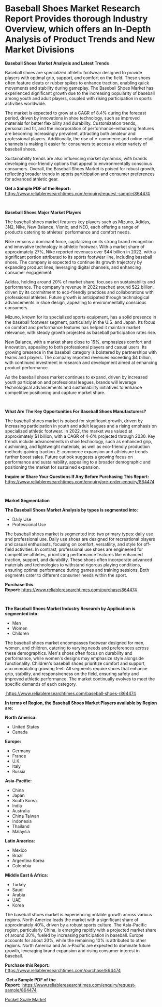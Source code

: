 <p><h1>Baseball Shoes Market Research Report Provides thorough Industry Overview, which offers an In-Depth Analysis of Product Trends and New Market Divisions</h1></p><p><strong>Baseball Shoes Market Analysis and Latest Trends</strong></p>
<p><p>Baseball shoes are specialized athletic footwear designed to provide players with optimal grip, support, and comfort on the field. These shoes often feature cleats or rubber spikes to enhance traction, enabling quick movements and stability during gameplay. The Baseball Shoes Market has experienced significant growth due to the increasing popularity of baseball among youth and adult players, coupled with rising participation in sports activities worldwide.</p><p>The market is expected to grow at a CAGR of 8.4% during the forecast period, driven by innovations in shoe technology, such as improved materials for better flexibility and durability. Customization trends, personalized fit, and the incorporation of performance-enhancing features are becoming increasingly prevalent, attracting both amateur and professional players. Additionally, the rise of e-commerce and online retail channels is making it easier for consumers to access a wider variety of baseball shoes.</p><p>Sustainability trends are also influencing market dynamics, with brands developing eco-friendly options that appeal to environmentally conscious consumers. Overall, the Baseball Shoes Market is poised for robust growth, reflecting broader trends in sports participation and consumer preferences for advanced athletic gear.</p></p>
<p><strong>Get a Sample PDF of the Report:&nbsp;</strong> <a href="https://www.reliableresearchtimes.com/enquiry/request-sample/864474?utm_campaign=2389&utm_medium=2&utm_source=Github&utm_content=ia&utm_term=08022025&utm_id=baseball-shoes">https://www.reliableresearchtimes.com/enquiry/request-sample/864474</a></p>
<p>&nbsp;</p>
<p><strong>Baseball Shoes Major Market Players</strong></p>
<p><p>The baseball shoes market features key players such as Mizuno, Adidas, 3N2, Nike, New Balance, Vionic, and NEO, each offering a range of products catering to athletes’ performance and comfort needs.</p><p>Nike remains a dominant force, capitalizing on its strong brand recognition and innovative technology in athletic footwear. With a market share of approximately 27%, Nike reported revenues over $44 billion in 2022, with a significant portion attributed to its sports footwear line, including baseball shoes. The company is expected to continue its growth trajectory by expanding product lines, leveraging digital channels, and enhancing consumer engagement.</p><p>Adidas, holding around 20% of market share, focuses on sustainability and performance. The company's revenue in 2022 reached around $22 billion, driven by its commitment to eco-friendly practices and collaborations with professional athletes. Future growth is anticipated through technological advancements in shoe design, appealing to environmentally conscious consumers.</p><p>Mizuno, known for its specialized sports equipment, has a solid presence in the baseball footwear segment, particularly in the U.S. and Japan. Its focus on comfort and performance features has helped it maintain market relevance, with steady growth projected as baseball participation rates rise.</p><p>New Balance, with a market share close to 15%, emphasizes comfort and innovation, appealing to both professional players and casual users. Its growing presence in the baseball category is bolstered by partnerships with teams and players. The company reported revenues exceeding $4 billion, with continued investment in research and development aimed at enhancing product performance.</p><p>As the baseball shoes market continues to expand, driven by increased youth participation and professional leagues, brands will leverage technological advancements and sustainability initiatives to enhance competitive positioning and capture market share.</p></p>
<p>&nbsp;</p>
<p><strong>What Are The Key Opportunities For Baseball Shoes Manufacturers?</strong></p>
<p><p>The baseball shoes market is poised for significant growth, driven by increasing participation in youth and adult leagues and a rising emphasis on specialized athletic footwear. In 2022, the market was valued at approximately $1 billion, with a CAGR of 4-6% projected through 2030. Key trends include advancements in shoe technology, such as enhanced grip, cushioning, and lightweight materials, as well as eco-friendly production methods gaining traction. E-commerce expansion and athleisure trends further boost sales. Future outlook suggests a growing focus on performance and sustainability, appealing to a broader demographic and positioning the market for sustained expansion.</p></p>
<p><strong>Inquire or Share Your Questions If Any Before Purchasing This Report:</strong> <a href="https://www.reliableresearchtimes.com/enquiry/pre-order-enquiry/864474?utm_campaign=2389&utm_medium=2&utm_source=Github&utm_content=ia&utm_term=08022025&utm_id=baseball-shoes">https://www.reliableresearchtimes.com/enquiry/pre-order-enquiry/864474</a></p>
<p>&nbsp;</p>
<p><strong>Market Segmentation</strong></p>
<p><strong>The Baseball Shoes Market Analysis by types is segmented into:</strong></p>
<p><ul><li>Daily Use</li><li>Professional Use</li></ul></p>
<p><p>The baseball shoes market is segmented into two primary types: daily use and professional use. Daily use shoes are designed for recreational players and casual enthusiasts, focusing on comfort, versatility, and style for off-field activities. In contrast, professional use shoes are engineered for competitive athletes, prioritizing performance features like enhanced traction, support, and durability. These shoes often incorporate advanced materials and technologies to withstand rigorous playing conditions, ensuring optimal performance during games and training sessions. Both segments cater to different consumer needs within the sport.</p></p>
<p><strong>Purchase this Report:&nbsp;</strong><a href="https://www.reliableresearchtimes.com/purchase/864474?utm_campaign=2389&utm_medium=2&utm_source=Github&utm_content=ia&utm_term=08022025&utm_id=baseball-shoes">https://www.reliableresearchtimes.com/purchase/864474</a></p>
<p>&nbsp;</p>
<p><strong>The Baseball Shoes Market Industry Research by Application is segmented into:</strong></p>
<p><ul><li>Men</li><li>Women</li><li>Children</li></ul></p>
<p><p>The baseball shoes market encompasses footwear designed for men, women, and children, catering to varying needs and preferences across these demographics. Men's shoes often focus on durability and performance, while women's designs may emphasize style alongside functionality. Children's baseball shoes prioritize comfort and support, accommodating growing feet. All segments require shoes that enhance grip, stability, and responsiveness on the field, ensuring safety and improved athletic performance. The market continually evolves to meet the specific demands of each category.</p></p>
<p><a href="https://www.reliableresearchtimes.com/baseball-shoes-r864474?utm_campaign=2389&utm_medium=2&utm_source=Github&utm_content=ia&utm_term=08022025&utm_id=baseball-shoes">&nbsp;https://www.reliableresearchtimes.com/baseball-shoes-r864474</a></p>
<p><strong>In terms of Region, the Baseball Shoes Market Players available by Region are:</strong></p>
<p>
    <p> <strong> North America: </strong>
        <ul>
            <li>United States</li>
            <li>Canada</li>
        </ul>
        </p> 
    <p> <strong> Europe: </strong>
        <ul>
            <li>Germany</li>
            <li>France</li>
            <li>U.K.</li>
            <li>Italy</li>
            <li>Russia</li>
        </ul>
        </p> 
    <p> <strong> Asia-Pacific: </strong>
        <ul>
            <li>China</li>
            <li>Japan</li>
            <li>South Korea</li>
            <li>India</li>
            <li>Australia</li>
            <li>China Taiwan</li>
            <li>Indonesia</li>
            <li>Thailand</li>
            <li>Malaysia</li>
        </ul>
        </p> 
    <p> <strong> Latin America: </strong>
        <ul>
            <li>Mexico</li>
            <li>Brazil</li>
            <li>Argentina Korea</li>
            <li>Colombia</li>
        </ul>
        </p> 
    <p> <strong> Middle East & Africa: </strong>
        <ul>
            <li>Turkey</li>
            <li>Saudi</li>
            <li>Arabia</li>
            <li>UAE</li>
            <li>Korea</li>
        </ul>
    </p>
    </p>
<p><p>The baseball shoes market is experiencing notable growth across various regions. North America leads the market with a significant share of approximately 40%, driven by a robust sports culture. The Asia-Pacific region, particularly China, is emerging rapidly with a projected market share of around 30%, fueled by increasing participation in baseball. Europe accounts for about 20%, while the remaining 10% is attributed to other regions. North America and Asia-Pacific are expected to dominate future growth, leveraging brand expansion and rising consumer interest in baseball.</p></p>
<p><strong>Purchase this Report: </strong><a href="https://www.reliableresearchtimes.com/purchase/864474?utm_campaign=2389&utm_medium=2&utm_source=Github&utm_content=ia&utm_term=08022025&utm_id=baseball-shoes">https://www.reliableresearchtimes.com/purchase/864474</a></p>
<p>&nbsp;<strong>Get a Sample PDF of the Report:&nbsp;&nbsp;</strong><a href="https://www.reliableresearchtimes.com/enquiry/request-sample/864474?utm_campaign=2389&utm_medium=2&utm_source=Github&utm_content=ia&utm_term=08022025&utm_id=baseball-shoes">https://www.reliableresearchtimes.com/enquiry/request-sample/864474</a></p>
<p><strong></strong></p>
<p><p><a href="https://github.com/pelahotayabe/Market-Research-Report-List-1/blob/main/pocket-scale-market.md?utm_campaign=2389&utm_medium=2&utm_source=Github&utm_content=ia&utm_term=08022025&utm_id=baseball-shoes">Pocket Scale Market</a></p></p>